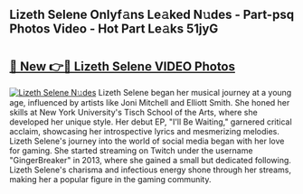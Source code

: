 ## Lizeth Selene Onlyf𝚊ns Le𝚊ked N𝚞des - Part-psq Photos Video - Hot Part Le𝚊ks 51jyG

# <h2><a href="http://ab47169.deff.icu/?id=Lizeth+Selene">🔗 New 👉🔴 Lizeth Selene VIDEO Photos</a></h2>

[![Lizeth Selene N𝚞des](https://i.imgur.com/rIISA9y.gif)](http://ab47169.deff.icu/?id=Lizeth+Selene)
Lizeth Selene began her musical journey at a young age, influenced by artists like Joni Mitchell and Elliott Smith. She honed her skills at New York University's Tisch School of the Arts, where she developed her unique style. Her debut EP, "I'll Be Waiting," garnered critical acclaim, showcasing her introspective lyrics and mesmerizing melodies. Lizeth Selene's journey into the world of social media began with her love for gaming. She started streaming on Twitch under the username "GingerBreaker" in 2013, where she gained a small but dedicated following. Lizeth Selene's charisma and infectious energy shone through her streams, making her a popular figure in the gaming community.

